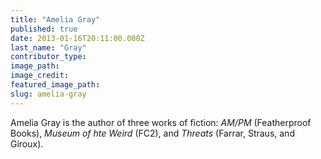 ```yaml
---
title: "Amelia Gray"
published: true
date: 2013-01-16T20:11:00.000Z
last_name: "Gray"
contributor_type:
image_path:
image_credit:
featured_image_path:
slug: amelia-gray
---
```


Amelia Gray is the author of three works of fiction: _AM/PM_ (Featherproof Books), _Museum of hte Weird_ (FC2), and _Threats_ (Farrar, Straus, and Giroux). 

